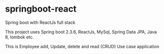 # springboot-react
Spring boot with ReactJs full stack

This project uses Spring boot 2.3.6, ReactJs, MySql, Spring Data JPA, Java 8, lombok etc.

This is Employee add, Update, delete and read (CRUD) Use case application 
